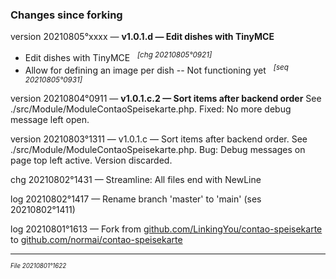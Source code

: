 ﻿### Changes since forking

version 20210805°xxxx — **v1.0.1.d — Edit dishes with TinyMCE**
- Edit dishes with TinyMCE &nbsp; <sup>*[chg 20210805°0921]*</sup>
- Allow for defining an image per dish -- Not functioning yet &nbsp; <sup>*[seq 20210805°0931]*</sup>

version 20210804°0911 — **v1.0.1.c.2 — Sort items after backend order**
 See ./src/Module/ModuleContaoSpeisekarte.php.
 Fixed: No more debug message left open.

version 20210803°1311 — v1.0.1.c — Sort items after backend order.
 See ./src/Module/ModuleContaoSpeisekarte.php.
 Bug: Debug messages on page top left active.
 Version discarded.

chg 20210802°1431 — Streamline: All files end with NewLine

log 20210802°1417 —
 Rename branch 'master' to 'main' (ses 20210802°1411)

log 20210801°1613 — Fork
 from [github.com/LinkingYou/contao-speisekarte](https://github.com/LinkingYou/contao-speisekarte)
 to [github.com/normai/contao-speisekarte](https://github.com/normai/contao-speisekarte)

---

<sup><sub>*File 20210801°1622*</sub></sup>
